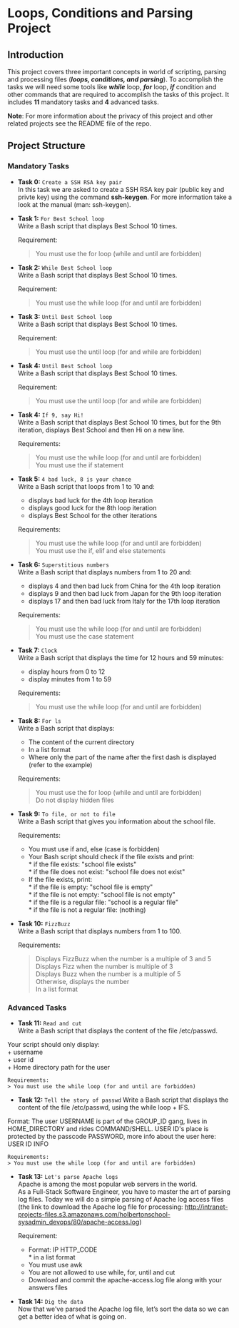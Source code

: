 # Loops, Conditions and Parsing Project

## Introduction

This project covers three important concepts in world of scripting, parsing and processing files (***loops, conditions, and parsing***). To accomplish the tasks we will need some tools like ***while*** loop, ***for*** loop, ***if*** condition and other commands that are required to accomplish the tasks of this project. It includes **11** mandatory tasks and **4** advanced tasks. 

**Note**: For more information about the privacy of this project and other related projects see the README file of the repo.

## Project Structure

### Mandatory Tasks

- **Task 0:** `Create a SSH RSA key pair`  
In this task we are asked to create a SSH RSA key pair (public key and privte key) using the command **ssh-keygen**. For more information take a look at the manual (man: ssh-keygen).

- **Task 1:** `For Best School loop`  
Write a Bash script that displays Best School 10 times.

	Requirement:  
	> You must use the for loop (while and until are forbidden)

- **Task 2:** `While Best School loop`  
Write a Bash script that displays Best School 10 times.  

	Requirement:
	> You must use the while loop (for and until are forbidden)

- **Task 3:** `Until Best School loop`  
Write a Bash script that displays Best School 10 times.  

	Requirement:
	> You must use the until loop (for and while are forbidden)

- **Task 4:** `Until Best School loop`  
Write a Bash script that displays Best School 10 times.  

	Requirement:
	> You must use the until loop (for and while are forbidden)

- **Task 4:** `If 9, say Hi!`  
Write a Bash script that displays Best School 10 times, but for the 9th iteration, displays Best School and then Hi on a new line.  

	Requirements:
	> You must use the while loop (for and until are forbidden)  
	> You must use the if statement

- **Task 5:** `4 bad luck, 8 is your chance`  
Write a Bash script that loops from 1 to 10 and:  
	+ displays bad luck for the 4th loop iteration  
	+ displays good luck for the 8th loop iteration  
	+ displays Best School for the other iterations  

	Requirements:  
	> You must use the while loop (for and until are forbidden)  
	> You must use the if, elif and else statements  

- **Task 6:** `Superstitious numbers`  
Write a Bash script that displays numbers from 1 to 20 and:  
	+ displays 4 and then bad luck from China for the 4th loop iteration  
	+ displays 9 and then bad luck from Japan for the 9th loop iteration  
	+ displays 17 and then bad luck from Italy for the 17th loop iteration  

	Requirements:  
	> You must use the while loop (for and until are forbidden)  
	> You must use the case statement  

- **Task 7:** `Clock`  
Write a Bash script that displays the time for 12 hours and 59 minutes:  
	+ display hours from 0 to 12  
	+ display minutes from 1 to 59  

	Requirements:  
	> You must use the while loop (for and until are forbidden)  

- **Task 8:** `For ls`  
Write a Bash script that displays:  
	+ The content of the current directory  
	+ In a list format  
	+ Where only the part of the name after the first dash is displayed (refer to the example)  

	Requirements:  
	> You must use the for loop (while and until are forbidden)  
	> Do not display hidden files  

- **Task 9:** `To file, or not to file`  
Write a Bash script that gives you information about the school file.  

	Requirements:  
	+ You must use if and, else (case is forbidden)  
	+ Your Bash script should check if the file exists and print:  
		\* if the file exists: "school file exists"  
		\* if the file does not exist: "school file does not exist"  
	+ If the file exists, print:  
		\* if the file is empty: "school file is empty"   
		\* if the file is not empty: "school file is not empty"   
		\* if the file is a regular file: "school is a regular file"  
		\* if the file is not a regular file: (nothing)  

- **Task 10:** `FizzBuzz`  
Write a Bash script that displays numbers from 1 to 100.  

	Requirements:  
	> Displays FizzBuzz when the number is a multiple of 3 and 5  
	> Displays Fizz when the number is multiple of 3  
	> Displays Buzz when the number is a multiple of 5  
	> Otherwise, displays the number  
	> In a list format
	

### Advanced Tasks  

- **Task 11:** `Read and cut`  
Write a Bash script that displays the content of the file /etc/passwd.  

Your script should only display:  
	+ username  
	+ user id  
	+ Home directory path for the user  

	Requirements:  	
	> You must use the while loop (for and until are forbidden)  

- **Task 12:** `Tell the story of passwd`
Write a Bash script that displays the content of the file /etc/passwd, using the while loop + IFS.  

Format: The user USERNAME is part of the GROUP_ID gang, lives in HOME_DIRECTORY and rides COMMAND/SHELL. USER ID's place is protected by the passcode PASSWORD, more info about the user here: USER ID INFO    

	Requirements:  
	> You must use the while loop (for and until are forbidden)  

- **Task 13:** `Let's parse Apache logs`  
Apache is among the most popular web servers in the world.  
As a Full-Stack Software Engineer, you have to master the art of parsing log files. Today we will do a simple parsing of Apache log access files (the link to download the Apache log file for processing: http://intranet-projects-files.s3.amazonaws.com/holbertonschool-sysadmin_devops/80/apache-access.log)  

	Requirement:  
	+ Format: IP HTTP_CODE  
		\* in a list format  
	+ You must use awk  
	+ You are not allowed to use while, for, until and cut  
	+ Download and commit the apache-access.log file along with your answers files  

- **Task 14:** `Dig the data`  
Now that we’ve parsed the Apache log file, let’s sort the data so we can get a better idea of what is going on.  


